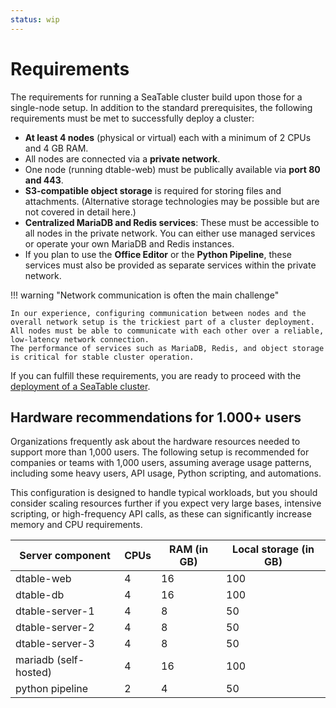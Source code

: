 ```yaml
---
status: wip
---
```


# Requirements

The requirements for running a SeaTable cluster build upon those for a single-node setup. In addition to the standard prerequisites, the following requirements must be met to successfully deploy a cluster:

- **At least 4 nodes** (physical or virtual) each with a minimum of 2 CPUs and 4 GB RAM.
- All nodes are connected via a **private network**.
- One node (running dtable-web) must be publically available via **port 80 and 443**.
- **S3-compatible object storage** is required for storing files and attachments. (Alternative storage technologies may be possible but are not covered in detail here.)
- **Centralized MariaDB and Redis services**: These must be accessible to all nodes in the private network. You can either use managed services or operate your own MariaDB and Redis instances.
- If you plan to use the **Office Editor** or the **Python Pipeline**, these services must also be provided as separate services within the private network.

!!! warning "Network communication is often the main challenge"  

    In our experience, configuring communication between nodes and the overall network setup is the trickiest part of a cluster deployment.
    All nodes must be able to communicate with each other over a reliable, low-latency network connection.
    The performance of services such as MariaDB, Redis, and object storage is critical for stable cluster operation.

If you can fulfill these requirements, you are ready to proceed with the [deployment of a SeaTable cluster](./basic-setup-with-external-services.md).

## Hardware recommendations for 1.000+ users

Organizations frequently ask about the hardware resources needed to support more than 1,000 users. The following setup is recommended for companies or teams with 1,000 users, assuming average usage patterns, including some heavy users, API usage, Python scripting, and automations.

This configuration is designed to handle typical workloads, but you should consider scaling resources further if you expect very large bases, intensive scripting, or high-frequency API calls, as these can significantly increase memory and CPU requirements.

| Server component | CPUs | RAM (in GB) | Local storage (in GB) |
| --- | --- | --- | --- | 
| dtable-web        | 4 | 16 | 100 |
| dtable-db         | 4 | 16 | 100 |
| dtable-server-1   | 4 | 8 | 50 |
| dtable-server-2   | 4 | 8 | 50 |
| dtable-server-3   | 4 | 8 | 50 |
| mariadb (self-hosted) | 4 | 16 | 100 |
| python pipeline | 2 | 4 | 50 |